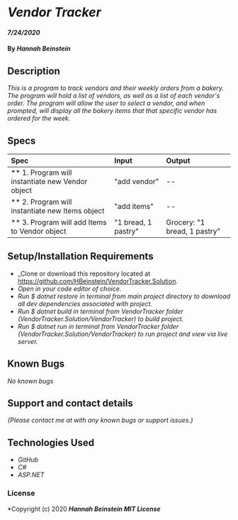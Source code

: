 <!-- Vendor and Order Tracker

Pierre was so pleased with your console app for his bakery that he wants to hire you for a new project. This time, he would like you to build him an MVC application to help him track the vendors that purchase baked goods from him and the orders belonging to those vendors.

For example, Pierre might supply croissants to a vendor called "Suzie's Cafe" once a week. Pierre may want to create a new Vendor to represent the cafe and add new Orders to it to help keep track of his expanding business relationships.

Use Razor to display information on each page.

    Create a Vendor class. This class should include properties for the vendor's name, a description of the vendor, a List of Orders belonging to the vendor, and any other properties you would like to include.
    Create an Order class. This class should include properties for the title, the description, the price, the date, and any other properties you would like to include.
    The homepage of the app at the root path (localhost:5000/) should be a splash page welcoming Pierre and providing him with a link to a Vendors page.
    The vendors page should contain a link to a page presenting Pierre with a form he can fill out to create a new Vendor. After the form is submitted, the new Vendor object should be saved into a static List and Pierre should be routed back to the homepage.
    Pierre should be able to click a Vendor's name and go to a new page that will display all of that Vendor's orders.
    Pierre should be provided with a link to a page presenting him with a form to create a new Order for a particular Vendor. Hint: The route for this page might look something like: "/vendors/1/orders/new".
    
     -->
# _Vendor Tracker_

#### _7/24/2020_

#### By _**Hannah Beinstein**_

## Description

_This is a program to track vendors and their weekly orders from a bakery. The program will hold a list of vendors, as well as a list of each vendor's order. The program will allow the user to select a vendor, and when prompted, will display all the bakery items that that specific vendor has ordered for the week._

## Specs

| Spec | Input | Output |
| :-------------      | :------------- | :------------- |
| ** 1. Program will instantiate new Vendor object | "add vendor" | -- |
| ** 2. Program will instantiate new Items object | "add items" | -- |
| ** 3. Program will add Items to Vendor object | "1 bread, 1 pastry" | Grocery: "1 bread, 1 pastry" |

## Setup/Installation Requirements

* _Clone or download this repository located at https://github.com/HBeinstein/VendorTracker.Solution.
* _Open in your code editor of choice._
* _Run $ dotnet restore in terminal from main project directory to download all dev dependencies associated with project._
* _Run $ dotnet build in terminal from VendorTracker folder (VendorTracker.Solution/VendorTracker) to build project._
* _Run $ dotnet run in terminal from VendorTracker folder (VendorTracker.Solution/VendorTracker) to run project and view via live server._

## Known Bugs

_No known bugs_

## Support and contact details

_{Please contact me at with any known bugs or support issues.}_

## Technologies Used

* _GitHub_
* _C#_
* _ASP.NET_

### License

*Copyright (c) 2020 **_Hannah Beinstein MIT License_**